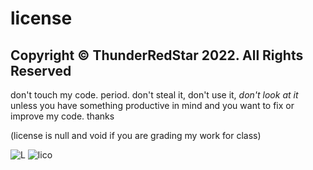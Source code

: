 # license
Copyright © ThunderRedStar 2022. All Rights Reserved
---
don't touch my code. period. don't steal it, don't use it, *don't look at it* unless you have something productive in mind and you want to fix or improve my code. 
thanks

(license is null and void if you are grading my work for class)

![L](https://user-images.githubusercontent.com/67127399/154162418-8e2503f3-94dc-4a14-addc-bafa23c49888.png)
![lico](https://user-images.githubusercontent.com/67127399/154162801-04db55ed-00b6-4968-b5aa-001e5cc5b63c.png)
